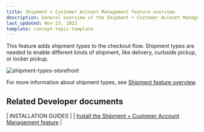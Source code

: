 ```yaml
---
title: Shipment + Customer Account Management feature overview
description: General overview of the Shipment + Customer Account Management feature
last_updated: Nov 23, 2023
template: concept-topic-template
---
```


This feature adds shipment types to the checkout flow. Shipment types are needed to enable different kinds of shipment, like delivery, curbside pickup, or locker pickup.

![shipment-types-storefront](https://spryker.s3.eu-central-1.amazonaws.com/docs/pbc/all/carrier-management/base-shop/shipment-customer-account-management-feature-overview.md/shipment-types.png)


For more information about shipment types, see [Shipment feature overview](/docs/pbc/all/carrier-management/latest/base-shop/shipment-feature-overview.html).


## Related Developer documents

| INSTALLATION GUIDES |
| [Install the Shipment + Customer Account Management feature](/docs/pbc/all/carrier-management/latest/base-shop/shipment-customer-account-management-feature-overview.html) |
